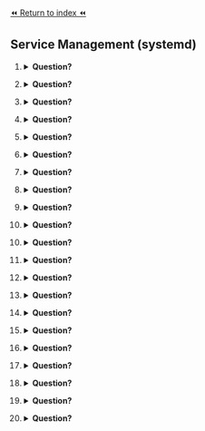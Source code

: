 [⏪ Return to index ⏪](./README.md)

## Service Management (systemd)

1. <details>
    <Summary><strong>Question?</strong></Summary>

    ###
    - Answer
</details>

2. <details>
    <Summary><strong>Question?</strong></Summary>

    ###
    - Answer
</details>

3. <details>
    <Summary><strong>Question?</strong></Summary>

    ###
    - Answer
</details>

4. <details>
    <Summary><strong>Question?</strong></Summary>

    ###
    - Answer
</details>

5. <details>
    <Summary><strong>Question?</strong></Summary>

    ###
    - Answer
</details>

6. <details>
    <Summary><strong>Question?</strong></Summary>

    ###
    - Answer
</details>

7. <details>
    <Summary><strong>Question?</strong></Summary>

    ###
    - Answer
</details>

8. <details>
    <Summary><strong>Question?</strong></Summary>

    ###
    - Answer
</details>

9. <details>
    <Summary><strong>Question?</strong></Summary>

    ###
    - Answer
</details>

10. <details>
    <Summary><strong>Question?</strong></Summary>

    ###
    - Answer
</details>

10. <details>
    <Summary><strong>Question?</strong></Summary>

    ###
    - Answer
</details>

11. <details>
    <Summary><strong>Question?</strong></Summary>

    ###
    - Answer
</details>

12. <details>
    <Summary><strong>Question?</strong></Summary>

    ###
    - Answer
</details>

13. <details>
    <Summary><strong>Question?</strong></Summary>

    ###
    - Answer
</details>

14. <details>
    <Summary><strong>Question?</strong></Summary>

    ###
    - Answer
</details>

15. <details>
    <Summary><strong>Question?</strong></Summary>

    ###
    - Answer
</details>

16. <details>
    <Summary><strong>Question?</strong></Summary>

    ###
    - Answer
</details>

17. <details>
    <Summary><strong>Question?</strong></Summary>

    ###
    - Answer
</details>

18. <details>
    <Summary><strong>Question?</strong></Summary>

    ###
    - Answer
</details>

19. <details>
    <Summary><strong>Question?</strong></Summary>

    ###
    - Answer
</details>

20. <details>
    <Summary><strong>Question?</strong></Summary>

    ###
    - Answer
</details>